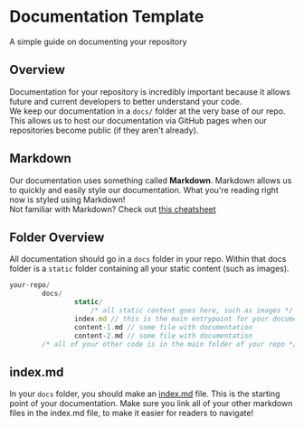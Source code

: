 # Documentation Template

A simple guide on documenting your repository

## Overview

Documentation for your repository is incredibly important because it allows future and current developers to better understand your code.  
We keep our documentation in a `docs/` folder at the very base of our repo. This allows us to host our documentation via GitHub pages when our repositories become public (if they aren't already).  

## Markdown

Our documentation uses something called **Markdown**. Markdown allows us to quickly and easily style our documentation. What you're reading right now is styled using Markdown!  
Not familiar with Markdown? Check out [this cheatsheet](markdown-cheat-sheet.md)

## Folder Overview

All documentation should go in a `docs` folder in your repo. Within that docs folder is a `static` folder containing all your static content (such as images).

```js
your-repo/
        docs/
                static/
                    /* all static content goes here, such as images */
                index.md // this is the main entrypoint for your documentation
                content-1.md // some file with documentation
                content-2.md // some file with documentation
        /* all of your other code is in the main folder of your repo */
```

## index.md

In your `docs` folder, you should make an [index.md](docs/index.md) file. This is the starting point of your documentation. Make sure you link all of your other markdown files in the index.md file, to make it easier for readers to navigate!
